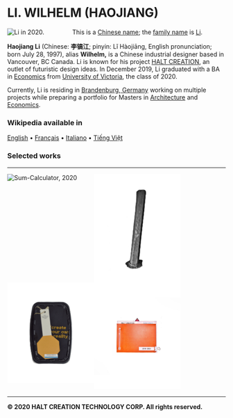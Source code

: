 # LI. WILHELM (HAOJIANG)

<a href="https://willi.uk"><img align="left" width="150" title="Li in 2020." src="https://raw.githubusercontent.com/wilhelmli/wilhelmli.github.io/master/assets/images/Wiki/IMG_8155.jpg"></a>

This is a [Chinese name](https://en.wikipedia.org/wiki/Chinese_name); the [family name](https://en.wikipedia.org/wiki/Chinese_surname) is [Li](https://en.wikipedia.org/wiki/Li_(surname_%E6%9D%8E)).

**Haojiang Li** (Chinese: **李镐江**; pinyin: Lǐ Hàojiāng, English pronunciation; born July 28, 1997), alias **Wilhelm,** is a Chinese industrial designer based in Vancouver, BC Canada. Li is known for his project [HALT CREATION](https://www.notion.so/HALT-CREATION-d82c4a4b6e1b4d8b9c72ca92ed642e6f), an outlet of futuristic design ideas. In December 2019, Li graduated with a BA in [Economics](https://en.wikipedia.org/wiki/Economics) from [University of Victoria](https://en.wikipedia.org/wiki/University_of_Victoria), the class of 2020. 

Currently, Li is residing in [Brandenburg, Germany](https://en.wikipedia.org/wiki/Brandenburg) working on multiple projects while preparing a portfolio for Masters in [Architecture](https://en.wikipedia.org/wiki/Architecture) and [Economics](https://en.wikipedia.org/wiki/Economics).

### Wikipedia available in

[English](https://github.com/wilhelmli/wilhelmli.github.io/wiki/en) • 
[Français](https://github.com/wilhelmli/wilhelmli.github.io/wiki/fr) • 
[Italiano](https://github.com/wilhelmli/wilhelmli.github.io/wiki/it) • 
[Tiếng Việt](https://github.com/wilhelmli/wilhelmli.github.io/wiki/vn)

### Selected works
***
<a href="https://willi.uk"><img align="left" width="200" alt="Sum-Calculator, 2020" title="Sum-Calculator, 2020" src="https://raw.githubusercontent.com/wilhelmli/wilhelmli.github.io/master/assets/images/Wiki/3ADE6696-EBBF-48EA-8002-8D945B426F8F.png"></a>
<a href="https://willi.uk"><img align="left" width="200" alt="Sum-Pencil, 2020" title="Sum-Pencil, 2020" src="https://raw.githubusercontent.com/wilhelmli/wilhelmli.github.io/master/assets/images/Wiki/CD2A83B7-4377-4795-8D14-06719662D9B2.png"></a>
<a href="https://willi.uk"><img align="left" width="200" alt="FFCC66 Packaging, 2018" title="FFCC66 Packaging, 2018" src="https://raw.githubusercontent.com/wilhelmli/wilhelmli.github.io/master/assets/images/blk-lb-924x1069.png"></a>
<a href="https://willi.uk"><img align="" width="200" alt="HALT CREATION" title="HALT CREATION" src="https://raw.githubusercontent.com/wilhelmli/wilhelmli.github.io/master/assets/images/index-meta.jpg"></a>

***
**© 2020 HALT CREATION TECHNOLOGY CORP. All rights reserved.**

